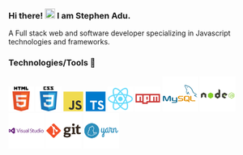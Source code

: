 ### Hi there!     <img src="https://raw.githubusercontent.com/MartinHeinz/MartinHeinz/master/wave.gif" width="20px" height="20px"/> I am Stephen Adu.

A Full stack web and software developer specializing in Javascript technologies and frameworks.


### Technologies/Tools 🧰

<img src="https://github.com/devicons/devicon/blob/master/icons/html5/html5-original-wordmark.svg" alt="html svg image" width="50px" height="50px" /> <img src="https://github.com/devicons/devicon/blob/master/icons/css3/css3-original-wordmark.svg" alt="css3 svg image" width="50px" height="50px"/> <img src="https://github.com/devicons/devicon/blob/master/icons/javascript/javascript-original.svg" alt="javascript svg image" width="40px" height="40px"/> <img src="https://github.com/devicons/devicon/blob/master/icons/typescript/typescript-original.svg" alt="typescript logo" width="40px" height="40px"/> <img src="https://github.com/devicons/devicon/blob/master/icons/react/react-original.svg" alt="react svg image" width="50px" height="50px" /> <img src="https://github.com/devicons/devicon/blob/master/icons/npm/npm-original-wordmark.svg" alt="npm svg" width="50px" height="50px" /> <img src="https://github.com/devicons/devicon/blob/master/icons/mysql/mysql-original-wordmark.svg" alt="mysql svg image" width="70px" height="70px"/> <img src="https://github.com/devicons/devicon/blob/master/icons/nodejs/nodejs-original-wordmark.svg" alt="node.js svg image" width="70px" height="70px"/> <img src="https://github.com/devicons/devicon/blob/master/icons/visualstudio/visualstudio-plain-wordmark.svg" alt="vs code svg image" width="70px" height="70px" /> <img src="https://github.com/devicons/devicon/blob/master/icons/git/git-original-wordmark.svg" alt="git svg image" with="70px" height="70px" /> <img src="https://github.com/devicons/devicon/blob/master/icons/yarn/yarn-original-wordmark.svg" alt="yarn svg image" width="70px" heght="70px" />

<!--
**STEP0HEN/STEP0HEN** is a ✨ _special_ ✨ repository because its `README.md` (this file) appears on your GitHub profile.

Here are some ideas to get you started:

- 🔭 I’m currently working on ...
- 🌱 I’m currently learning ...
- 👯 I’m looking to collaborate on ...
- 🤔 I’m looking for help with ...
- 💬 Ask me about ...
- 📫 How to reach me: ...
- 😄 Pronouns: ...
- ⚡ Fun fact: ...
-->
